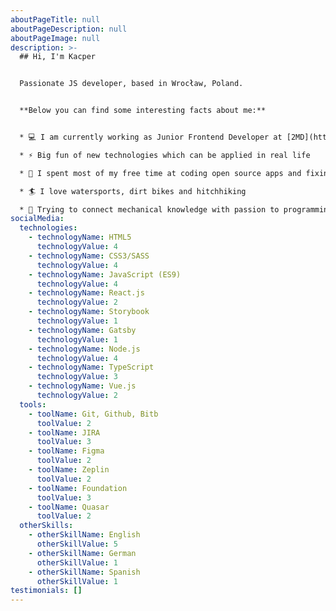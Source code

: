 ```yaml
---
aboutPageTitle: null
aboutPageDescription: null
aboutPageImage: null
description: >-
  ## Hi, I'm Kacper


  Passionate JS developer, based in Wrocław, Poland.


  **Below you can find some interesting facts about me:**


  * 💻 I am currently working as Junior Frontend Developer at [2MD](https://2md.pl/)

  * ⚡ Big fun of new technologies which can be applied in real life

  * 🔧 I spent most of my free time at coding open source apps and fixing machines at my workshop

  * 🏄 I love watersports, dirt bikes and hitchhiking

  * 🔗 Trying to connect mechanical knowledge with passion to programming🔗 Trying to connect mechanical knowledge with passion to programming🔗 Trying to connect mechanical knowledge with passion to programming🔗 Trying to connect mechanical knowledge with passion to programming
socialMedia:
  technologies:
    - technologyName: HTML5
      technologyValue: 4
    - technologyName: CSS3/SASS
      technologyValue: 4
    - technologyName: JavaScript (ES9)
      technologyValue: 4
    - technologyName: React.js
      technologyValue: 2
    - technologyName: Storybook
      technologyValue: 1
    - technologyName: Gatsby
      technologyValue: 1
    - technologyName: Node.js
      technologyValue: 4
    - technologyName: TypeScript
      technologyValue: 3
    - technologyName: Vue.js
      technologyValue: 2
  tools:
    - toolName: Git, Github, Bitb
      toolValue: 2
    - toolName: JIRA
      toolValue: 3
    - toolName: Figma
      toolValue: 2
    - toolName: Zeplin
      toolValue: 2
    - toolName: Foundation
      toolValue: 3
    - toolName: Quasar
      toolValue: 2
  otherSkills:
    - otherSkillName: English
      otherSkillValue: 5
    - otherSkillName: German
      otherSkillValue: 1
    - otherSkillName: Spanish
      otherSkillValue: 1
testimonials: []
---
```


